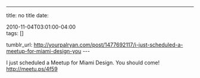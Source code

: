 ---
title: no title
date:

 2010-11-04T03:01:00-04:00  
tags:  []

tumblr_url:
http://yourpalryan.com/post/1477692117/i-just-scheduled-a-meetup-for-miami-design-you
\-\--

I just scheduled a Meetup for Miami Design. You should come!
<http://meetu.ps/4f59>
